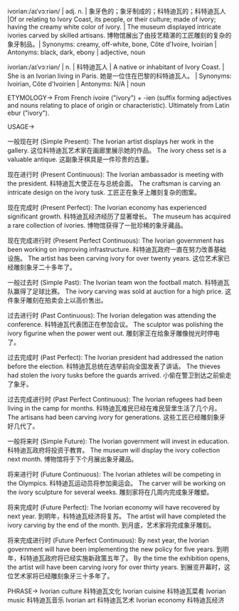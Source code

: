 ivorian:/aɪˈvɔːriən/ | adj. n. | 象牙色的；象牙制成的；科特迪瓦的；科特迪瓦人 |Of or relating to Ivory Coast, its people, or their culture; made of ivory; having the creamy white color of ivory. | The museum displayed intricate ivories carved by skilled artisans.  博物馆展出了由技艺精湛的工匠雕刻的复杂的象牙制品。| Synonyms: creamy, off-white, bone,  Côte d'Ivoire, Ivoirian | Antonyms: black, dark, ebony | adjective, noun

ivorian:/aɪˈvɔːriən/ | n. | 科特迪瓦人 | A native or inhabitant of Ivory Coast. |  She is an Ivorian living in Paris. 她是一位住在巴黎的科特迪瓦人。 | Synonyms: Ivoirian,  Côte d'Ivoirien | Antonyms: N/A | noun


ETYMOLOGY->
From French ivoire ("ivory") + -ien (suffix forming adjectives and nouns relating to place of origin or characteristic).  Ultimately from Latin ebur ("ivory").

USAGE->

一般现在时 (Simple Present):
The Ivorian artist displays her work in the gallery.  这位科特迪瓦艺术家在画廊里展示她的作品。
The ivory chess set is a valuable antique. 这副象牙棋具是一件珍贵的古董。

现在进行时 (Present Continuous):
The Ivorian ambassador is meeting with the president. 科特迪瓦大使正在与总统会面。
The craftsman is carving an intricate design on the ivory tusk. 工匠正在象牙上雕刻复杂的图案。

现在完成时 (Present Perfect):
The Ivorian economy has experienced significant growth. 科特迪瓦经济经历了显著增长。
The museum has acquired a rare collection of ivories. 博物馆获得了一批珍稀的象牙藏品。

现在完成进行时 (Present Perfect Continuous):
The Ivorian government has been working on improving infrastructure. 科特迪瓦政府一直在努力改善基础设施。
The artist has been carving ivory for over twenty years.  这位艺术家已经雕刻象牙二十多年了。

一般过去时 (Simple Past):
The Ivorian team won the football match. 科特迪瓦队赢得了足球比赛。
The ivory carving was sold at auction for a high price.  这件象牙雕刻在拍卖会上以高价售出。


过去进行时 (Past Continuous):
The Ivorian delegation was attending the conference. 科特迪瓦代表团正在参加会议。
The sculptor was polishing the ivory figurine when the power went out.  雕刻家正在给象牙雕像抛光时停电了。

过去完成时 (Past Perfect):
The Ivorian president had addressed the nation before the election. 科特迪瓦总统在选举前向全国发表了讲话。
The thieves had stolen the ivory tusks before the guards arrived.  小偷在警卫到达之前偷走了象牙。

过去完成进行时 (Past Perfect Continuous):
The Ivorian refugees had been living in the camp for months. 科特迪瓦难民已经在难民营里生活了几个月。
The artisans had been carving ivory for generations.  这些工匠已经雕刻象牙好几代了。


一般将来时 (Simple Future):
The Ivorian government will invest in education.  科特迪瓦政府将投资于教育。
The museum will display the ivory collection next month.  博物馆将于下个月展出象牙藏品。

将来进行时 (Future Continuous):
The Ivorian athletes will be competing in the Olympics. 科特迪瓦运动员将参加奥运会。
The carver will be working on the ivory sculpture for several weeks.  雕刻家将在几周内完成象牙雕塑。

将来完成时 (Future Perfect):
The Ivorian economy will have recovered by next year.  到明年，科特迪瓦经济将复苏。
The artist will have completed the ivory carving by the end of the month.  到月底，艺术家将完成象牙雕刻。

将来完成进行时 (Future Perfect Continuous):
By next year, the Ivorian government will have been implementing the new policy for five years. 到明年，科特迪瓦政府将已经实施新政策五年了。
By the time the exhibition opens, the artist will have been carving ivory for over thirty years. 到展览开幕时，这位艺术家将已经雕刻象牙三十多年了。


PHRASE->
Ivorian culture  科特迪瓦文化
Ivorian cuisine 科特迪瓦菜肴
Ivorian music 科特迪瓦音乐
Ivorian art  科特迪瓦艺术
Ivorian economy 科特迪瓦经济
